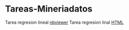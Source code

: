 # Tareas-Mineriadatos
Tarea regresion lineal [nbviewer](https://nbviewer.jupyter.org/github/ValentinaNCh/Tareas-Mineriadatos/blob/main/Regresion_lineal.ipynb)
Tarea regresion linal [HTML](https://htmlpreview.github.io/?https://github.com/ValentinaNCh/Tareas-Mineriadatos/blob/main/Regresion_lineal.ipynb)
